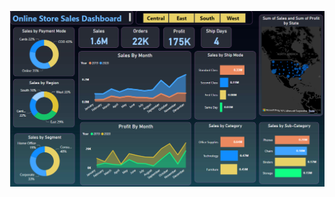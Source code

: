 
![alttext](https://github.com/Srikar29M/ONLINE-STORE-SALES-ANANYSIS-USING-POWERBI/blob/main/powerni%20dash%20online%20stores.png?raw=true)
